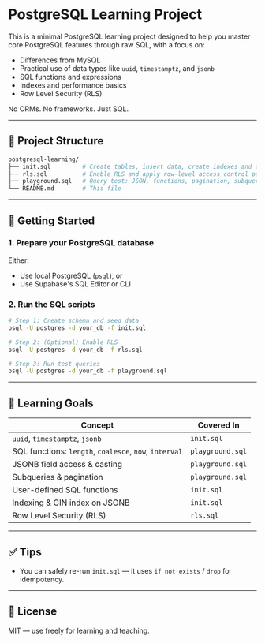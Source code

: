 # PostgreSQL Learning Project

This is a minimal PostgreSQL learning project designed to help you master core PostgreSQL features through raw SQL, with a focus on:

- Differences from MySQL
- Practical use of data types like `uuid`, `timestamptz`, and `jsonb`
- SQL functions and expressions
- Indexes and performance basics
- Row Level Security (RLS)

No ORMs. No frameworks. Just SQL.

---

## 📁 Project Structure

```bash
postgresql-learning/
├── init.sql         # Create tables, insert data, create indexes and functions
├── rls.sql          # Enable RLS and apply row-level access control policies
├── playground.sql   # Query test: JSON, functions, pagination, subqueries, etc.
└── README.md        # This file
```

---

## 🚀 Getting Started

### 1. Prepare your PostgreSQL database

Either:

- Use local PostgreSQL (`psql`), or
- Use Supabase's SQL Editor or CLI

### 2. Run the SQL scripts

```bash
# Step 1: Create schema and seed data
psql -U postgres -d your_db -f init.sql

# Step 2: (Optional) Enable RLS
psql -U postgres -d your_db -f rls.sql

# Step 3: Run test queries
psql -U postgres -d your_db -f playground.sql
```

---

## 🎯 Learning Goals

| Concept                                                | Covered In       |
| ------------------------------------------------------ | ---------------- |
| `uuid`, `timestamptz`, `jsonb`                         | `init.sql`       |
| SQL functions: `length`, `coalesce`, `now`, `interval` | `playground.sql` |
| JSONB field access & casting                           | `playground.sql` |
| Subqueries & pagination                                | `playground.sql` |
| User-defined SQL functions                             | `init.sql`       |
| Indexing & GIN index on JSONB                          | `init.sql`       |
| Row Level Security (RLS)                               | `rls.sql`        |

---

## ✅ Tips

- You can safely re-run `init.sql` — it uses `if not exists` / `drop` for idempotency.

---

## 📜 License

MIT — use freely for learning and teaching.
